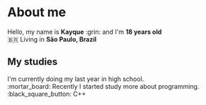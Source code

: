 <h1>About me</h1>
Hello, my name is <strong>Kayque</strong> :grin: and I'm <strong>18 years old</strong></br>
🇧🇷 Living in <strong>São Paulo, Brazil</strong> </br>


<h2>My studies</h2>
I'm currently doing my last year in high school.</br>
:mortar_board: Recently I started study more about programming.</br>
:black_square_button: C++</br>

<!--
:ballot_box_with_check:
-->
